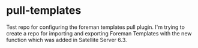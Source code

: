 # pull-templates
Test repo for configuring the foreman templates pull plugin. I'm trying to create a repo for importing and exporting Foreman Templates with the new function which was added in Satellite Server 6.3.
